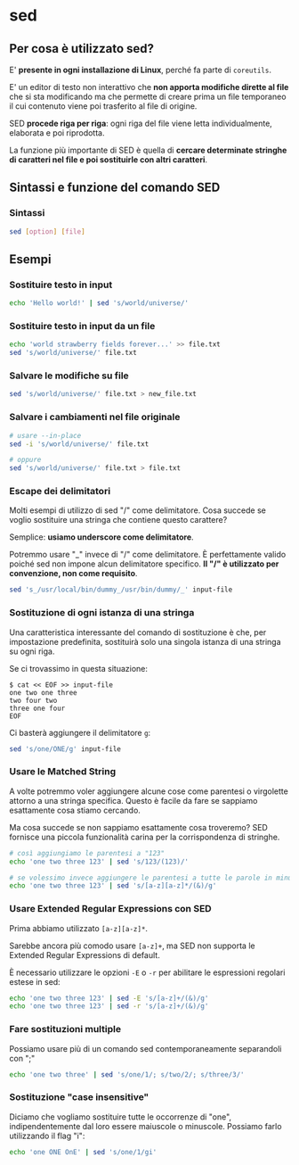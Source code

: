 # sed

## Per cosa è utilizzato sed?

E' **presente in ogni installazione di Linux**, perché fa parte di `coreutils`.

E' un editor di testo non interattivo che **non apporta modifiche dirette al file** che si sta modificando ma che permette di creare prima un file temporaneo il cui contenuto viene poi trasferito al file di origine.

SED **procede riga per riga**: ogni riga del file viene letta individualmente, elaborata e poi riprodotta.

La funzione più importante di SED è quella di **cercare determinate stringhe di caratteri nel file e poi sostituirle con altri caratteri**.

## Sintassi e funzione del comando SED

### Sintassi

```bash
sed [option] [file]
```

## Esempi

### Sostituire testo in input

```bash
echo 'Hello world!' | sed 's/world/universe/'
```

### Sostituire testo in input da un file

```bash
echo 'world strawberry fields forever...' >> file.txt
sed 's/world/universe/' file.txt
```

### Salvare le modifiche su file

```bash
sed 's/world/universe/' file.txt > new_file.txt
```

### Salvare i cambiamenti nel file originale

```bash
# usare --in-place
sed -i 's/world/universe/' file.txt

# oppure
sed 's/world/universe/' file.txt > file.txt
```

### Escape dei delimitatori

Molti esempi di utilizzo di sed "/" come delimitatore. Cosa succede se voglio sostituire una stringa che contiene questo carattere?

Semplice: **usiamo underscore come delimitatore**.

Potremmo usare "_" invece di "/" come delimitatore. È perfettamente valido poiché sed non impone alcun delimitatore specifico. **Il "/" è utilizzato per convenzione, non come requisito**.

```bash
sed 's_/usr/local/bin/dummy_/usr/bin/dummy/_' input-file
```

### Sostituzione di ogni istanza di una stringa

Una caratteristica interessante del comando di sostituzione è che, per impostazione predefinita, sostituirà solo una singola istanza di una stringa su ogni riga.

Se ci trovassimo in questa situazione:
```
$ cat << EOF >> input-file 
one two one three
two four two
three one four
EOF
```

Ci basterà aggiungere il delimitatore `g`:

```bash
sed 's/one/ONE/g' input-file
```

### Usare le Matched String

A volte potremmo voler aggiungere alcune cose come parentesi o virgolette attorno a una stringa specifica. Questo è facile da fare se sappiamo esattamente cosa stiamo cercando. 

Ma cosa succede se non sappiamo esattamente cosa troveremo? SED fornisce una piccola funzionalità carina per la corrispondenza di stringhe.

```bash
# così aggiungiamo le parentesi a "123"
echo 'one two three 123' | sed 's/123/(123)/'

# se volessimo invece aggiungere le parentesi a tutte le parole in minuscolo
echo 'one two three 123' | sed 's/[a-z][a-z]*/(&)/g'
```

### Usare Extended Regular Expressions con SED

Prima abbiamo utilizzato `[a-z][a-z]*`.

Sarebbe ancora più comodo usare `[a-z]+`, ma SED non supporta le Extended Regular Expressions di default.

È necessario utilizzare le opzioni `-E` o `-r` per abilitare le espressioni regolari estese in sed:

```bash
echo 'one two three 123' | sed -E 's/[a-z]+/(&)/g'
echo 'one two three 123' | sed -r 's/[a-z]+/(&)/g'
```

### Fare sostituzioni multiple

Possiamo usare più di un comando sed contemporaneamente separandoli con ";"

```bash
echo 'one two three' | sed 's/one/1/; s/two/2/; s/three/3/'
```

### Sostituzione "case insensitive"

Diciamo che vogliamo sostituire tutte le occorrenze di "one", indipendentemente dal loro essere maiuscole o minuscole. Possiamo farlo utilizzando il flag "i":

```bash
echo 'one ONE OnE' | sed 's/one/1/gi'
```

